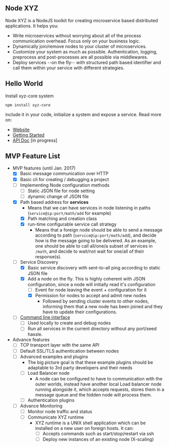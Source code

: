 
## Node XYZ

Node XYZ is a NodeJS toolkit for creating microservice based distributed applications. It helps you:

  - Write microservices without worrying about all of the process communication overhead. Focus only on your business logic.
  - Dynamically join/remove nodes to your cluster of microservices.
  - Customize your system as much as possible. Authentication, logging, preprocess and post-processes are all possible via middlewares.
  - Deploy services --on the fly-- with structured path based identifier and call them within your service with different strategies.

## Hello World

Install xyz-core system

    npm install xyz-core

include it in your code, initialize a system and expose a service. Read more on:

- [Website](node-xyz.github.io)
- [Getting Started](node-xyz.github.io/getting-started) 
- [API Doc](node-xyz.github.io/apidoc) [in progress] 


## MVP Feature List

- MVP features (until Jan. 2017)
  - [x] Basic message communication over HTTP 
  - [x] Basic cli for creating / debugging a project
  - [ ] Implementing Node configuration methods 
    - [ ] Static JSON file for node setting
    - [ ] dynamic change of JSON file
  - [x] Path based address for **services** 
    - Means that we can have services in node listening in paths (`service@ip:port/math/add` for example)
    - [x] Path matching and creation class
    - [x] run-time configurable service call strategy 
      - Means that a foreign node should be able to send a message according to path (`service@ip:port/math/add`), and decide how is the message going to be delivered. As an example, one should be able to call all/one/a subset of services in `/math`, and decide to wait/not wait for one/all of their response(s).
  - [ ] Service Discovery 
    - [x] Basic service discovery with sent-to-all ping according to static JSON file  
    - [x] Add a node on the fly. This is highly coherent with JSON configuration, since a node will initially read it's configuration
      - [ ] Event for node leaving the event + configuration for it
      - [x] Permission for nodes to accept and admit new nodes
        - Followed by sending cluster events to other nodes, informing them that a new node has been joined and they have to update their configurations.
     
  - [ ] [Command line interface](https://github.com/node-xyz/xyz-cli)
    - [ ] Used locally to create and debug nodes
    - [ ] Run all services in the current directory without any port/seed hassle.

- Advance features 
  - [ ] TCP transport layer with the same API
  - [ ] Default SSL/TLS authentication between nodes
  - [ ] Advanced examples and plugins 
    - The big picture goal is that these example plugins should be adaptable to 3rd party developers and their needs
    - [ ] Load Balancer node 
      - A node can be configured to have to communication with the outer worlds, instead have another local Load balancer node running alongside it, which accepts requests, stores them in a message queue and the hidden node will process them. 
    - [ ] Authentication plugins

  - [ ] Advance Monitoring
    - [ ] Monitor node traffic and status 
    - [ ] Communicate XYZ runtime 
      - XYZ runtime is a UNIX shell application which can be installed on a new user on foreign hosts. It can: 
        - [ ] Accepts commands such as start/stop/restart via ssh 
        - [ ] Deploy new instances of an existing node (X-scaling)   
